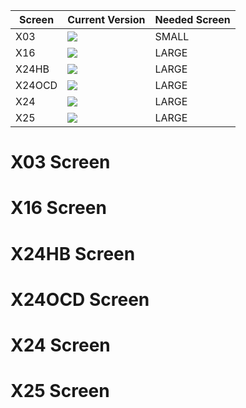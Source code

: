 | Screen  | Current Version | Needed Screen |
| ------------- | ------------- | ------------- |
|X03|[![](https://img.shields.io/badge/VERSION-v1.3-green?style=for-the-badge)](#)|SMALL|
|X16|[![](https://img.shields.io/badge/VERSION-v1.0-red?style=for-the-badge)](#)|LARGE|
|X24HB|[![](https://img.shields.io/badge/VERSION-v1.0-green?style=for-the-badge)](#)|LARGE|
|X24OCD|[![](https://img.shields.io/badge/VERSION-v1.0-green?style=for-the-badge)](#)|LARGE|
|X24|[![](https://img.shields.io/badge/VERSION-v1.0-green?style=for-the-badge)](#)|LARGE|
|X25|[![](https://img.shields.io/badge/VERSION-v1.0-green?style=for-the-badge)](#)|LARGE|

# X03 Screen

# X16 Screen

# X24HB Screen

# X24OCD Screen

# X24 Screen

# X25 Screen
